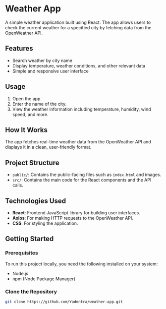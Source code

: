 # Weather App

A simple weather application built using React. The app allows users to check the current weather for a specified city by fetching data from the OpenWeather API.

## Features

- Search weather by city name
- Display temperature, weather conditions, and other relevant data
- Simple and responsive user interface

## Usage

1. Open the app.
2. Enter the name of the city.
3. View the weather information including temperature, humidity, wind speed, and more.

## How It Works

The app fetches real-time weather data from the OpenWeather API and displays it in a clean, user-friendly format.

## Project Structure

- `public/`: Contains the public-facing files such as `index.html` and images.
- `src/`: Contains the main code for the React components and the API calls.

## Technologies Used

- **React**: Frontend JavaScript library for building user interfaces.
- **Axios**: For making HTTP requests to the OpenWeather API.
- **CSS**: For styling the application.

## Getting Started

### Prerequisites

To run this project locally, you need the following installed on your system:

- Node.js
- npm (Node Package Manager)

### Clone the Repository

```bash
git clone https://github.com/Yadentra/weather-app.git

